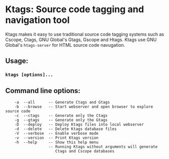 # Ktags: Source code tagging and navigation tool

Ktags makes it easy to use traditional source code tagging systems such as Cscope, Ctags, GNU Global's Gtags, Gscope and Htags.
Ktags use GNU Global's `htags-server` for HTML source code navugation.

## Usage: 
### `ktags [options]...`

## Command line options:
```
    -a  --all      -- Generate Ctags and Gtags
    -b  --browse   -- Start webserver and open browser to explore source code
    -c  --ctags    -- Generate only the Ctags
    -g  --gtags    -- Generate only the Gtags
    -D  --deploy   -- Deploy Ktags files into local webserver
    -d  --delete   -- Delete Ktags database files
    -V  --verbose  -- Enable verbose mode
    -v  --version  -- Print Ktags version
    -h  --help     -- Show this help menu
                   -- Running Ktags without arguments will generate
                      Ctags and Cscope databases
```
